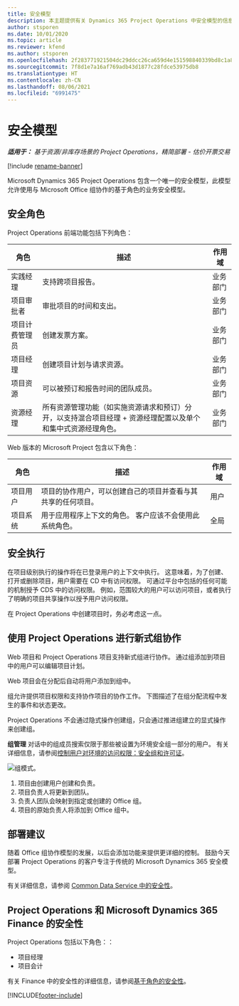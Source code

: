```yaml
---
title: 安全模型
description: 本主题提供有关 Dynamics 365 Project Operations 中安全模型的信息。
author: stsporen
ms.date: 10/01/2020
ms.topic: article
ms.reviewer: kfend
ms.author: stsporen
ms.openlocfilehash: 2f283771921504dc29ddcc26ca659d4e151598840339bd8c1a857e8bf5dde9ed
ms.sourcegitcommit: 7f8d1e7a16af769adb43d1877c28fdce53975db8
ms.translationtype: HT
ms.contentlocale: zh-CN
ms.lasthandoff: 08/06/2021
ms.locfileid: "6991475"
---
```

# <a name="security-model"></a>安全模型

_**适用于：** 基于资源/非库存场景的 Project Operations，精简部署 - 估价开票交易_

[!include [rename-banner](~/includes/cc-data-platform-banner.md)]

Microsoft Dynamics 365 Project Operations 包含一个唯一的安全模型，此模型允许使用与 Microsoft Office 组协作的基于角色的业务安全模型。 


## <a name="security-roles"></a>安全角色
Project Operations 前端功能包括下列角色：

| 角色                          | 描述                                                                                                                                                                 | 作用域 |
|-------------------------------|-----------------------------------------------------------------------------------------------------------------------------------------------------------------------------|------|
| 实践经理              | 支持跨项目报告。                                                                                                            | 业务部门              |
| 项目审批者              | 审批项目的时间和支出。                                                                                                                              | 业务部门 |
| 项目计费管理员 | 创建发票方案。                                                                                                                                                 | 业务部门 |
| 项目经理               | 创建项目计划与请求资源。                                                                                                                              | 业务部门 |
| 项目资源              | 可以被预订和报告时间的团队成员。                                                                                                          | 业务部门|
| 资源经理              | 所有资源管理功能（如实施资源请求和预订）分开，以支持混合项目经理 + 资源经理配置以及单个和集中式资源经理角色。 | 业务部门 |


Web 版本的 Microsoft Project 包含以下角色：

| 角色           | 描述                                                                                                        | 作用域  |
|----------------|--------------------------------------------------------------------------------------------------------------------|--------|
| 项目用户   | 项目的协作用户，可以创建自己的项目并查看与其共享的任何项目。 | 用户   |
| 项目系统 | 用于应用程序上下文的角色。 客户应该不会使用此系统角色。                                    | 全局 |

## <a name="security-enforcement"></a>安全执行
在项目级别执行的操作将在已登录用户的上下文中执行。 这意味着，为了创建、打开或删除项目，用户需要在 CD 中有访问权限。 可通过平台中包括的任何可能的机制授予 CDS 中的访问权限。 例如，范围较大的用户可以访问项目，或者执行了明确的项目共享操作以授予用户访问权限。

在 Project Operations 中创建项目时，务必考虑这一点。

## <a name="modern-group-collaboration-with-project-operations"></a>使用 Project Operations 进行新式组协作
Web 项目和 Project Operations 项目支持新式组进行协作。 通过组添加到项目中的用户可以编辑项目计划。

Web 项目会在分配后自动将用户添加到组中。

组允许提供项目权限和支持协作项目的协作工作。 下图描述了在组分配流程中发生的事件和状态更改。

Project Operations 不会通过隐式操作创建组，只会通过推进组建立的显式操作来创建组。

**组管理** 对话中的组成员搜索仅限于那些被设置为环境安全组一部分的用户。 有关详细信息，请参阅[控制用户对环境的访问权限：安全组和许可证](/power-platform/admin/control-user-access)。

![组模式。](./media/groupsmode.png)

1. 项目由创建用户创建和负责。
2. 项目负责人将更新到团队。
3. 负责人团队会映射到指定或创建的 Office 组。
4. 项目的原始负责人将添加到 Office 组中。

## <a name="deployment-recommendation"></a>部署建议
随着 Office 组协作模型的发展，以后会添加功能来提供更详细的控制。 鼓励今天部署 Project Operations 的客户专注于传统的 Microsoft Dynamics 365 安全模型。

有关详细信息，请参阅 [Common Data Service 中的安全性](/power-platform/admin/wp-security)。

## <a name="project-operations-and-microsoft-dynamics-365-finance-security"></a>Project Operations 和 Microsoft Dynamics 365 Finance 的安全性
Project Operations 包括以下角色：：

- 项目经理
- 项目会计

有关 Finance 中的安全性的详细信息，请参阅[基于角色的安全性](/dynamics365/fin-ops-core/dev-itpro/sysadmin/role-based-security)。




[!INCLUDE[footer-include](../includes/footer-banner.md)]